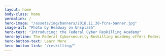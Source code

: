```yaml
---
layout: home
body-class: home
permalink: /
hero-image: "/assets/img/banners/2018.11.30-fcra-banner.jpg"
image-alt: "Photo by Headway on Unsplash"
hero-text: "Introducing: the Federal Cyber Reskilling Academy"
hero-byline: The Federal Cybersecurity Reskilling Academy offers Federal employees the opportunity for hands-on training in cybersecurity.
hero-button-text: Learn More
hero-button-link: "/reskilling/"
---
```

